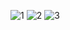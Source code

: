 ![1](https://github.com/user-attachments/assets/3ab165aa-4539-4acd-8f5f-b012da5b157f)
![2](https://github.com/user-attachments/assets/e7a6a760-bc44-401b-b2bf-9c8d0831a38a)
![3](https://github.com/user-attachments/assets/918faf1f-960d-4b6b-b106-65127c2658ad)

